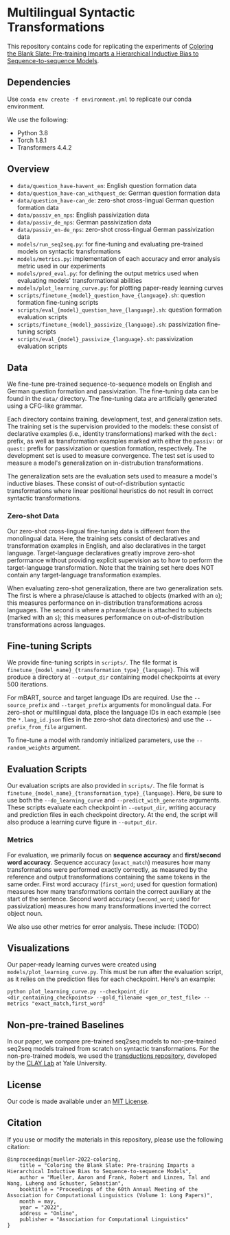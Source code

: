 # Multilingual Syntactic Transformations
This repository contains code for replicating the experiments of [Coloring the Blank Slate: Pre-training Imparts a Hierarchical Inductive Bias to Sequence-to-sequence Models](https://openreview.net/pdf?id=ztZ70wprmjY).

## Dependencies
Use `conda env create -f environment.yml` to replicate our conda environment.

We use the following:
- Python 3.8
- Torch 1.8.1
- Transformers 4.4.2

## Overview
* `data/question_have-havent_en`: English question formation data
* `data/question_have-can_withquest_de`: German question formation data
* `data/question_have-can_de`: zero-shot cross-lingual German question formation data
* `data/passiv_en_nps`: English passivization data
* `data/passiv_de_nps`: German passivization data
* `data/passiv_en-de_nps`: zero-shot cross-lingual German passivization data
* `models/run_seq2seq.py`: for fine-tuning and evaluating pre-trained models on syntactic transformations
* `models/metrics.py`: implementation of each accuracy and error analysis metric used in our experiments
* `models/pred_eval.py`: for defining the output metrics used when evaluating models' transformational abilities
* `models/plot_learning_curve.py`: for plotting paper-ready learning curves
* `scripts/finetune_{model}_question_have_{language}.sh`: question formation fine-tuning scripts
* `scripts/eval_{model}_question_have_{language}.sh`: question formation evaluation scripts
* `scripts/finetune_{model}_passivize_{language}.sh`: passivization fine-tuning scripts
* `scripts/eval_{model}_passivize_{language}.sh`: passivization evaluation scripts


## Data
We fine-tune pre-trained sequence-to-sequence models on English and German question formation and passivization. The fine-tuning data can be found in the `data/` directory. The fine-tuning data are artificially generated using a CFG-like grammar.

Each directory contains training, development, test, and generalization sets. The training set is the supervision provided to the models: these consist of declarative examples (i.e., identity transformations) marked with the `decl:` prefix, as well as transformation examples marked with either the `passiv:` or `quest:` prefix for passivization or question formation, respectively. The development set is used to measure convergence. The test set is used to measure a model's generalization on in-distrubution transformations.

The generalization sets are the evaluation sets used to measure a model's inductive biases. These consist of out-of-distribution syntactic transformations where linear positional heuristics do not result in correct syntactic transformations.

### Zero-shot Data
Our zero-shot cross-lingual fine-tuning data is different from the monolingual data. Here, the training sets consist of declaratives and transformation examples in English, and also declaratives in the target language. Target-language declaratives greatly improve zero-shot performance without providing explicit supervision as to how to perform the target-language transformation. Note that the training set here does NOT contain any target-language transformation examples.

When evaluating zero-shot generalization, there are two generalization sets. The first is where a phrase/clause is attached to objects (marked with an `o`); this measures performance on in-distribution transformations across languages. The second is where a phrase/clause is attached to subjects (marked with an `s`); this measures performance on out-of-distribution transformations across languages.

## Fine-tuning Scripts
We provide fine-tuning scripts in `scripts/`. The file format is `finetune_{model_name}_{transformation_type}_{language}`. This will produce a directory at `--output_dir` containing model checkpoints at every 500 iterations.

For mBART, source and target language IDs are required. Use the `--source_prefix` and `--target_prefix` arguments for monolingual data. For zero-shot or multilingual data, place the language IDs in each example (see the `*.lang_id.json` files in the zero-shot data directories) and use the `--prefix_from_file` argument.

To fine-tune a model with randomly initialized parameters, use the `--random_weights` argument.

## Evaluation Scripts
Our evaluation scripts are also provided in `scripts/`. The file format is `finetune_{model_name}_{transformation_type}_{language}`. Here, be sure to use both the `--do_learning_curve` and `--predict_with_generate` arguments. These scripts evaluate each checkpoint in `--output_dir`, writing accuracy and prediction files in each checkpoint directory. At the end, the script will also produce a learning curve figure in `--output_dir`.

### Metrics
For evaluation, we primarily focus on **sequence accuracy** and **first/second word accuracy**. Sequence accuracy (`exact_match`) measures how many transformations were performed exactly correctly, as measured by the reference and output transformations containing the same tokens in the same order. First word accuracy (`first_word`; used for question formation) measures how many transformations contain the correct auxiliary at the start of the sentence. Second word accuracy (`second_word`; used for passivization) measures how many transformations inverted the correct object noun.

We also use other metrics for error analysis. These include: (TODO)

## Visualizations
Our paper-ready learning curves were created using `models/plot_learning_curve.py`. This must be run after the evaluation script, as it relies on the prediction files for each checkpoint. Here's an example:

```
python plot_learning_curve.py --checkpoint_dir <dir_containing_checkpoints> --gold_filename <gen_or_test_file> --metrics "exact_match,first_word"
```

## Non-pre-trained Baselines
In our paper, we compare pre-trained seq2seq models to non-pre-trained seq2seq models trained from scratch on syntactic transformations. For the non-pre-trained models, we used the [transductions repository](https://github.com/clay-lab/transductions), developed by the [CLAY Lab](http://clay.yale.edu) at Yale University.

## License
Our code is made available under an [MIT License](https://github.com/sebschu/multilingual-transformations/blob/main/LICENSE).

## Citation
If you use or modify the materials in this repository, please use the following citation:

```
@inproceedings{mueller-2022-coloring,
    title = "Coloring the Blank Slate: Pre-training Imparts a Hierarchical Inductive Bias to Sequence-to-sequence Models",
    author = "Mueller, Aaron and Frank, Robert and Linzen, Tal and Wang, Luheng and Schuster, Sebastian",
    booktitle = "Proceedings of the 60th Annual Meeting of the Association for Computational Linguistics (Volume 1: Long Papers)",
    month = may,
    year = "2022",
    address = "Online",
    publisher = "Association for Computational Linguistics"
}
```
